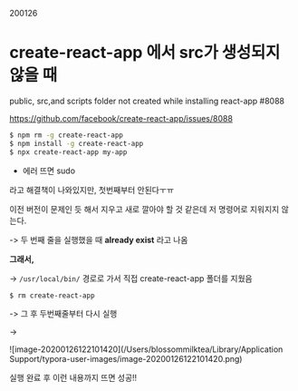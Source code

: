 200126

# create-react-app 에서 src가 생성되지 않을 때

public, src,and scripts folder not created while installing react-app #8088

https://github.com/facebook/create-react-app/issues/8088



```bash
$ npm rm -g create-react-app
$ npm install -g create-react-app
$ npx create-react-app my-app
```

- 에러 뜨면 sudo



라고 해결책이 나와있지만, 첫번째부터 안된다ㅜㅠ

이전 버전이 문제인 듯 해서 지우고 새로 깔아야 할 것 같은데 저 명령어로 지워지지 않는다.

-> 두 번째 줄을 실행했을 때 **already exist** 라고 나옴





**그래서,**

->  `/usr/local/bin/`  경로로 가서 직접 create-react-app 폴더를 지웠음

`$ rm create-react-app`

-> 그 후 두번째줄부터 다시 실행

-> 

![image-20200126122101420](/Users/blossommilktea/Library/Application Support/typora-user-images/image-20200126122101420.png)

실행 완료 후 이런 내용까지 뜨면 성공!!